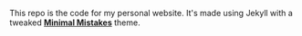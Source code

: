 This repo is the code for my personal website. It's made using Jekyll with a tweaked **[Minimal Mistakes](http://mmistakes.github.io/minimal-mistakes)** theme.
